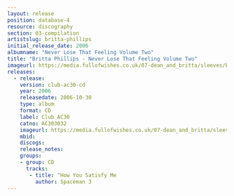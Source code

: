 ```yaml
---
layout: release
position: database-4
resource: discography
section: 03-compilation
artistslug: britta-phillips
initial_release_date: 2006
albumname: "Never Lose That Feeling Volume Two"
title: "Britta Phillips - Never Lose That Feeling Volume Two"
imageurl: https://media.fullofwishes.co.uk/07-dean_and_britta/sleeves/britta-phillips-never-lose-that-feeling-2.jpg
releases:
  - release:
    version: club-ac30-cd
    year: 2006
    releasedate: 2006-10-30
    type: album
    format: CD
    label: Club AC30
    catno: AC303032
    imageurl: https://media.fullofwishes.co.uk/07-dean_and_britta/sleeves/britta-phillips-never-lose-that-feeling-2.jpg
    mbid:
    discogs:
    release_notes:
    groups:
    - group: CD
      tracks:
       - title: ^How You Satisfy Me
         author: Spaceman 3
---
```

